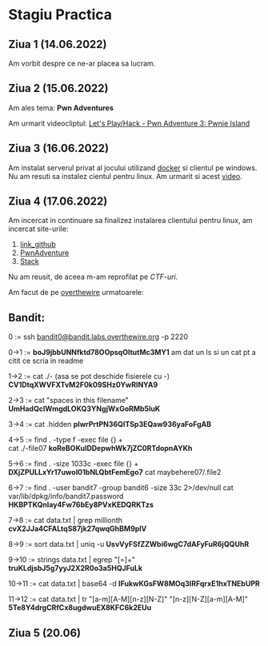 # Stagiu Practica


## Ziua 1 (14.06.2022)
Am vorbit despre ce ne-ar placea sa lucram.

## Ziua 2 (15.06.2022)
Am ales tema: __Pwn Adventures__

Am urmarit videocliptul: [Let's Play/Hack - Pwn Adventure 3: Pwnie Island](https://www.youtube.com/watch?v=RDZnlcnmPUA&list=PLhixgUqwRTjzzBeFSHXrw9DnQtssdAwgG&ab_channel=LiveOverflow) 

## Ziua 3 (16.06.2022)
Am instalat serverul privat al jocului utilizand [docker](https://github.com/LiveOverflow/PwnAdventure3) si clientul pe windows.
Nu am resuti sa instalez cientul pentru linux. Am urmarit si acest [video](https://www.youtube.com/watch?v=rOTqprHv1YE&t=720s&ab_channel=Simplilearn).

## Ziua 4 (17.06.2022)
Am incercat in continuare sa finalizez instalarea clientului pentru linux, am incercat site-urile: 

1. [link_github](https://github.com/LiveOverflow/PwnAdventure3)
2. [PwnAdventure](https://www.pwnadventure.com/)
3. [Stack](https://askubuntu.com/questions/339364/libssl-so-10-cannot-open-shared-object-file-no-such-file-or-directory)

Nu am reusit, de aceea m-am reprofilat pe *CTF-uri*.

Am facut de pe [overthewire](https://overthewire.org/wargames/) urmatoarele:

## Bandit:
0 := ssh bandit0@bandit.labs.overthewire.org -p 2220

0->1 := __boJ9jbbUNNfktd78OOpsqOltutMc3MY1__
		am dat un ls si un cat pt a citit ce scria in readme
		
1->2 := cat ./- (asa se pot deschide fisierele cu -)
		__CV1DtqXWVFXTvM2F0k09SHz0YwRINYA9__
		
2->3 := cat "spaces in this filename"
		__UmHadQclWmgdLOKQ3YNgjWxGoRMb5luK__
		
3->4 := cat .hidden
		__pIwrPrtPN36QITSp3EQaw936yaFoFgAB__
		
4->5 := find . -type f -exec file {} +	
		cat ./-file07
		__koReBOKuIDDepwhWk7jZC0RTdopnAYKh__

5->6 := find . -size 1033c -exec file {} +
		__DXjZPULLxYr17uwoI01bNLQbtFemEgo7__
		cat maybehere07/.file2
		
6->7 := find . -user bandit7 -group bandit6 -size 33c 2>/dev/null
		cat var/lib/dpkg/info/bandit7.password
		__HKBPTKQnIay4Fw76bEy8PVxKEDQRKTzs__
		
7->8 := cat data.txt | grep millionth
		__cvX2JJa4CFALtqS87jk27qwqGhBM9plV__
		
8->9 := sort data.txt | uniq -u
		__UsvVyFSfZZWbi6wgC7dAFyFuR6jQQUhR__
		
9->10 := strings data.txt | egrep "[=]+"
		__truKLdjsbJ5g7yyJ2X2R0o3a5HQJFuLk__
		
10->11 := cat data.txt | base64 -d
		  __IFukwKGsFW8MOq3IRFqrxE1hxTNEbUPR__

11->12 := cat data.txt | tr "[a-m][A-M][n-z][N-Z]" "[n-z][N-Z][a-m][A-M]"
			__5Te8Y4drgCRfCx8ugdwuEX8KFC6k2EUu__

## Ziua 5 (20.06)